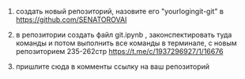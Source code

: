 
1) создать новый репозиторий, назовите его "yourlogingit-git" в https://github.com/SENATOROVAI 

2) в репозитории создать файл git.ipynb , законспектировать туда команды и потом выполнить все команды в терминале, с новым репозиторием  235-262стр https://t.me/c/1937296927/1/16676 
3) пришлите сюда в комменты ссылку на ваш репозиторий
